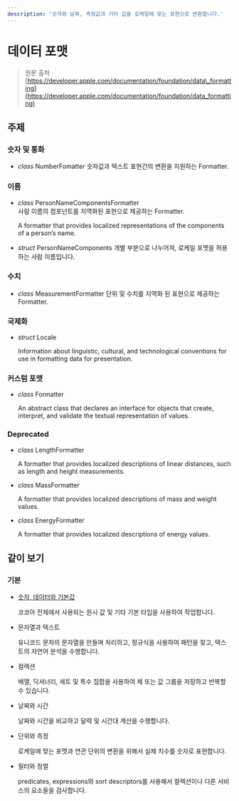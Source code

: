 ```yaml
---
description: '숫자와 날짜, 측정값과 기타 값을 로케일에 맞는 표현으로 변환합니다.'
---
```


# 데이터 포맷

> 원문 출처  
> [https://developer.apple.com/documentation/foundation/data\_formatting](https://developer.apple.com/documentation/foundation/data_formatting)

## 주제

### 숫자 및 통화

* _class_ NumberFomatter 숫자값과 텍스트 표현간의 변환을 지원하는 Formatter.

### 이름

* _class_ PersonNameComponentsFormatter  
  사람 이름의 컴포넌트를 지역화된 표현으로 제공하는 Formatter.

  A formatter that provides localized representations of the components of a person’s name.

* _struct_ PersonNameComponents 개별 부분으로 나누어져, 로케일 포맷을 허용하는 사람 이름입니다.

### 수치

* _class_ MeasurementFormatter 단위 및 수치를 지역화 된 표현으로 제공하는 Formatter.

### 국제화

* _struct_ Locale

  Information about linguistic, cultural, and technological conventions for use in formatting data for presentation.

### 커스텀 포맷

* _class_ Formatter

  An abstract class that declares an interface for objects that create, interpret, and validate the textual representation of values.

### Deprecated

* _class_ LengthFormatter

  A formatter that provides localized descriptions of linear distances, such as length and height measurements.

* _class_ MassFormatter

  A formatter that provides localized descriptions of mass and weight values.

* _class_ EnergyFormatter

  A formatter that provides localized descriptions of energy values.

## 같이 보기

### 기본 <a id="fundamentals"></a>

* [숫자, 데이터와 기본값](numbers-data-and-basic-value.md)

  코코아 전체에서 사용되는 원시 값 및 기타 기본 타입을 사용하여 작업합니다.

* 문자열과 텍스트

  유니코드 문자의 문자열을 만들며 처리하고, 정규식을 사용하여 패턴을 찾고, 텍스트의 자연어 분석을 수행합니다.

* 컬렉션

  배열, 딕셔너리, 세트 및 특수 집합을 사용하여 체 또는 값 그룹을 저장하고 반복할 수 있습니다.

* 날짜와 시간

  날짜와 시간을 비교하고 달력 및 시간대 계산을 수행합니다.

* 단위와 측정

  로케일에 맞는 포맷과 연관 단위의 변환을 위해서 실제 치수를 숫자로 표현합니다.

* 필터와 정렬

  predicates, expressions와 sort descriptors를 사용해서 컬렉션이나 다른 서비스의 요소들을 검사합니다.


